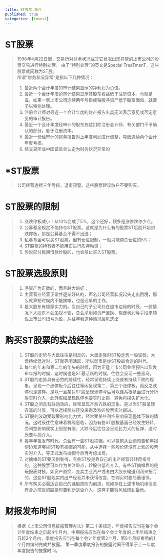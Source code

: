 ```yaml
---
title: ST股票 简介
published: true
categories: [invest]
---
```


# ST股票
> 1998年4月22日起，交易所对财务状况或其它状况出现异常的上市公司的股票交易进行特别处理，
> 由于“特别处理”的英文是Special TreaTmenT，这些股票就简称为ST股。  
> 所谓“财务状况异常”是指以下几种情况：
> 1. 最近两个会计年度的审计结果显示的净利润为负值。
> 2. 最近一个会计年度的审计结果显示其股东权益低于注册资本。也就是说，如果一家上市公司连续两年亏损或每股净资产低于股票面值，就要予以特别处理。
> 3. 注册会计师对最近一个会计年度的财产报告出具无法表示意见或否定意见的审计报告。
> 4. 最近一个会计年度经审计的股东权益扣除注册会计师、有关部门不予确认的部分，低于注册资本。
> 5. 最近一份经审计的财务报告对上年度利润进行调整，导致连续两个会计年度亏损。
> 6. 经交易所或中国证监会认定为财务状况异常的

# *ST股票
> 公司经营连续三年亏损，退市预警。这些股票建议散户不要购买。

# ST股票的限制
> 1. 涨跌停板减小：从10%变成了5%，这个还好，顶多是涨停跌停少点。
> 2. 公募基金规定不能持仓ST股票。这就是为什么有的股票ST后就开始封跌停板，那是公募基金不得不出逃；
> 3. 私募基金可以买ST股票，但有仓位限制，一般只能购总仓位的5%；
> 4. ST股票的持有者不能用它进行质押融资；
> 5. 传说部分民间借款炒股的，也会禁止买入ST股票。

# ST股票选股原则
> 1. 净资产为正数的，而且越大越好；
> 2. 主营营业经营正常并逐渐好转的，声名公司经营状况起头走出困境，那么就算短时候内不能摘帽，也是迟早的工作。
> 3. 是大股东有雄厚实力的。当自己的子公司处在退市边缘的时辰，一般情况下大股东不会坐视不管，总会采用如资产置换、输送利润等手段来辅佐上市公司扭亏为盈，从往年看这种情况层见迭出

# 购买ST股票的实战经验
> 1. ST股的走势与大盘往往是相反的，大盘走强时ST股走势一般较弱，大盘持续低迷时，ST就等闲活跃，所以弱市是炒ST股最合适的时代。
> 1. 每年的年末和第二年的年头的时候，因为正逢上市公司业绩预告以及发布年报的时候，这时候也是ST最活跃的时候，往往会呈现一些黑马。
> 1. ST股的走势具有必然的持续性，经常呈现持续上涨或者持续下跌的现象。呈现一个涨停板今后往往等闲呈现第二、第三个涨停板，而反之跌停也是这样。是以一旦某只ST股呈现涨停今后可以连系根基面进行分析后实时介入，此外假如呈现跌停也要实时止损，避免将损失扩大化。
> 1. ST股之间具有联动效应，经常呈现齐涨齐跌的现象。是以当ST股呈现齐涨的时辰，可以选择那些还没来得及涨的股票实时跟进。
> 1. ST股的波动受政策影响比力大，经常受某些利空影响呈现整体下跌的情况，这时辰往往意味着机缘惠临，因为有些ST股根基面已经发生好转，受利空影响现实上很是有限，大跌今后往往会呈现比力大的反弹，这时辰要斗胆介入。
> 1. 每年年报发布时代，总会有一些ST股摘帽。可以提前从业绩预告和年报傍边知道哪些ST股有摘帽的可能，从中选择一些股价还没有上涨的股票实时介入，等正式发布摘帽今后再考虑出局。
> 1. 对摘帽的ST要区别看待，有些ST股是靠自己的出产经营好转而扭亏的，这种股票可以作为关注重点，趁股价低点介入。有些ST摘帽靠的是玩报表财技，如资产置换、变卖主业资产或者由大股东输送利润来扭亏的，这些ST股现实的出产经营并未获得改变，在购买时要尽量谨慎。
> 1. 所有购买必需适合自己的选股原则为前提，假如存在上述市场机缘但没有合适前提的股票时要判断是否介入，这样才能将风险降到最低。

# 财报发布时间
> 根据《上市公司信息披露管理办法》第二十条规定，年度报告应当在每个会计年度结束之日起4个月内，中期报告应当在每个会计年度的上半年结束之日起2个月内，季度报告应当在每个会计年度第3个月、第9个月结束后的1个月内编制完成并披露。 第一季度季度报告的披露时间不得早于上一年度年度报告的披露时间。 
